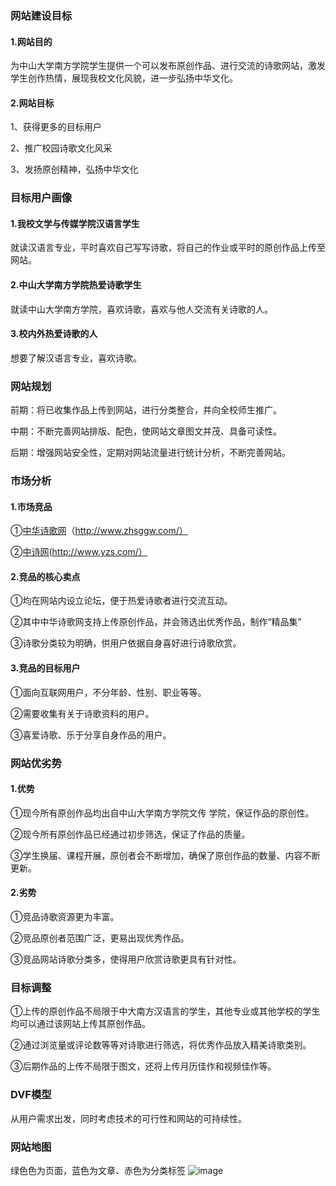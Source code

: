 ### 网站建设目标
#### 1.网站目的
为中山大学南方学院学生提供一个可以发布原创作品、进行交流的诗歌网站，激发学生创作热情，展现我校文化风貌，进一步弘扬中华文化。
#### 2.网站目标
1、获得更多的目标用户

2、推广校园诗歌文化风采

3、发扬原创精神，弘扬中华文化

### 目标用户画像
#### 1.我校文学与传媒学院汉语言学生
就读汉语言专业，平时喜欢自己写写诗歌，将自己的作业或平时的原创作品上传至网站。
#### 2.中山大学南方学院热爱诗歌学生
就读中山大学南方学院，喜欢诗歌，喜欢与他人交流有关诗歌的人。
#### 3.校内外热爱诗歌的人
想要了解汉语言专业，喜欢诗歌。

### 网站规划
前期：将已收集作品上传到网站，进行分类整合，并向全校师生推广。

中期：不断完善网站排版、配色，使网站文章图文并茂、具备可读性。

后期：增强网站安全性，定期对网站流量进行统计分析，不断完善网站。

### 市场分析
#### 1.市场竞品
①[中华诗歌网](http://www.zhsggw.com/)（http://www.zhsggw.com/）

②[中诗网](http://www.yzs.com/)(http://www.yzs.com/）
#### 2.竞品的核心卖点
①均在网站内设立论坛，便于热爱诗歌者进行交流互动。

②其中中华诗歌网支持上传原创作品，并会筛选出优秀作品，制作“精品集”

③诗歌分类较为明确，供用户依据自身喜好进行诗歌欣赏。
#### 3.竞品的目标用户
①面向互联网用户，不分年龄、性别、职业等等。

②需要收集有关于诗歌资料的用户。

③喜爱诗歌、乐于分享自身作品的用户。

### 网站优劣势
#### 1.优势
①现今所有原创作品均出自中山大学南方学院文传
学院，保证作品的原创性。

②现今所有原创作品已经通过初步筛选，保证了作品的质量。

③学生换届、课程开展，原创者会不断增加，确保了原创作品的数量、内容不断更新。
#### 2.劣势
①竞品诗歌资源更为丰富。

②竞品原创者范围广泛，更易出现优秀作品。

③竞品网站诗歌分类多，使得用户欣赏诗歌更具有针对性。

### 目标调整
①上传的原创作品不局限于中大南方汉语言的学生，其他专业或其他学校的学生均可以通过该网站上传其原创作品。

②通过浏览量或评论数等等对诗歌进行筛选，将优秀作品放入精美诗歌类别。

③后期作品的上传不局限于图文，还将上传月历佳作和视频佳作等。


### DVF模型
从用户需求出发，同时考虑技术的可行性和网站的可持续性。


### 网站地图
绿色色为页面，蓝色为文章、赤色为分类标签 
![image](https://m.qpic.cn/psb?/V14fIPxG4O9lCh/9gftRyTISrMZXxg6rvzi5RPtVlNpKAUVfg7dV2DrYgQ!/b/dFQBAAAAAAAA&bo=1wPUAgAAAAARBzI!&rf=viewer_4)